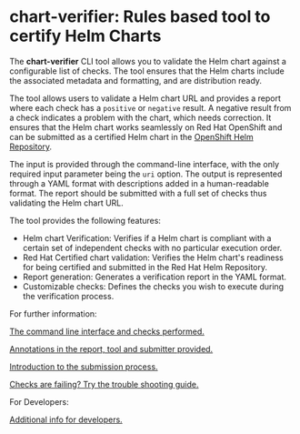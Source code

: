 # **chart-verifier**: Rules based tool to certify Helm Charts

The **chart-verifier** CLI tool allows you to validate the Helm chart against a configurable list of checks. The tool ensures that the Helm charts include the associated metadata and formatting, and are distribution ready.

The tool allows users to validate a Helm chart URL and provides a report where each check has a `positive` or `negative` result. A negative result from a check indicates a problem with the chart, which needs correction. It ensures that the Helm chart works seamlessly on Red Hat OpenShift and can be submitted as a certified Helm chart in the [OpenShift Helm Repository](https://github.com/openshift-helm-charts).

The input is provided through the command-line interface, with the only required input parameter being the `uri` option. The output is represented through a YAML format with descriptions added in a human-readable format. The report should be submitted with a full set of checks thus validating the Helm chart URL.

The tool provides the following features:

-   Helm chart Verification: Verifies if a Helm chart is compliant with a certain set of independent checks with no particular execution order.
-   Red Hat Certified chart validation: Verifies the Helm chart's readiness for being certified and submitted in the Red Hat Helm Repository.    
-   Report generation: Generates a verification report in the YAML format.    
-   Customizable checks: Defines the checks you wish to execute during the verification process.

For further information:

[The command line interface and checks performed.](docs/helm-chart-checks.md)

[Annotations in the report, tool and submitter provided.](docs/helm-chart-checks.md)

[Introduction to the submission process.](docs/helm-chart-submission.md)

[Checks are failing? Try the trouble shooting guide.](docs/helm-chart-troubleshooting.md)

For Developers:

[Additional info for developers.](docs/helm-chart-devlopers.md)


